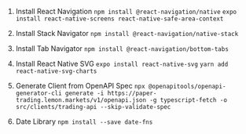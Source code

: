1. Install React Navigation
`npm install @react-navigation/native`
`expo install react-native-screens react-native-safe-area-context`

2. Install Stack Navigator
`npm install @react-navigation/native-stack`

3. Install Tab Navigator
`npm install @react-navigation/bottom-tabs`

4. Install React Native SVG
`expo install react-native-svg`
`yarn add react-native-svg-charts`

5. Generate Client from OpenAPI Spec
`npx @openapitools/openapi-generator-cli generate -i https://paper-trading.lemon.markets/v1/openapi.json -g typescript-fetch -o src/clients/trading-api --skip-validate-spec`

6. Date Library
`npm install --save date-fns`